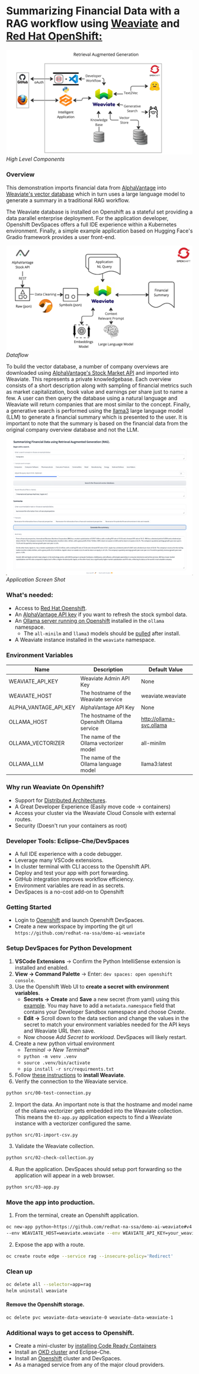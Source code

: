 # Summarizing Financial Data with a RAG workflow using [Weaviate](https://weaviate.io/) and [Red Hat OpenShift:](https://developers.redhat.com/developer-sandbox)

![rag-demo](images/retrieval-augmented-generation.jpg "retrieval augmented generative search")
*High Level Components*

### Overview
This demonstration imports financial data from [AlphaVantage](https://www.alphavantage.co)
into [Weaviate's vector database](https://weaviate.io) which in turn uses a large language model to generate a summary 
in a traditional RAG workflow.

The Weaviate database is installed on Openshift as a stateful set providing
a data parallel enterprise deployment. For the application developer, Openshift DevSpaces offers a full IDE experience
within a Kubernetes environment. Finally, a simple example application based on Hugging Face's Gradio framework provides a user front-end.

![dataflow](images/dataflow.jpg "Dataflow")
*Dataflow*

To build the vector database, a number of company overviews are downloaded using 
[AlphaVantage's Stock Market API](https://www.alphavantage.co/query?function=OVERVIEW&symbol=IBM&apikey=demo)
and imported into Weaviate. This represents a private knowledgebase. Each overview 
consists of a short description along with sampling of financial metrics such as market
capitalization, book value and earnings per share just to name a few. A user can then query 
the database using a natural language and Weaviate will return companies that are most 
similar to the concept. Finally, a generative search is performed using the
[llama3](https://github.com/meta-llama/llama3.git) large language model (LLM) to generate a 
financial summary which is presented to the user. It is important to note that the summary is 
based on the financial data from the original company overview database and not the LLM.  

![financial-rag](images/finance-rag.png "Financial summary using RAG")
*Application Screen Shot*
### What's needed:
- Access to [Red Hat Openshift](https://developers.redhat.com/developer-sandbox).
- An [AlphaVantage API key](https://www.alphavantage.co/support/#api-key) if you want to refresh the stock symbol data.
- An [Ollama server running on Openshift](https://github.com/williamcaban/ollama-ubi) installed 
in the `ollama` namespace.
  - The `all-minilm` and `llama3` models should be [pulled](https://github.com/ollama/ollama/blob/main/docs/api.md#pull-a-model) after install.
- A Weaviate instance installed in the `weaviate` namespace.

### Environment Variables

Name | Description | Default Value
--- | --- | ---
WEAVIATE_API_KEY | Weaviate Admin API Key | None
WEAVIATE_HOST | The hostname of the Weaviate service | weaviate.weaviate
ALPHA_VANTAGE_API_KEY | AlphaVantage API Key | None
OLLAMA_HOST | The hostname of the Openshift Ollama service | http://ollama-svc.ollama
OLLAMA_VECTORIZER | The name of the Ollama vectorizer model | all-minilm
OLLAMA_LLM | The name of the Ollama language model | llama3:latest

### Why run Weaviate On Openshift?
- Support for [Distributed Architectures](https://weaviate.io/developers/weaviate/concepts/replication-architecture).
- A Great Developer Experience (Easily move code -> containers)
- Access your cluster via the Weaviate Cloud Console with external routes.
- Security (Doesn't run your containers as root)

### Developer Tools: Eclipse-Che/DevSpaces
- A full IDE experience with a code debugger.
- Leverage many VSCode extensions.
- In cluster terminal with CLI access to the Openshift API.
- Deploy and test your app with port forwarding.
- GitHub integration improves workflow efficiency.
- Environment variables are read in as secrets.
- DevSpaces is a no-cost add-on to Openshift

### Getting Started
- Login to [Openshift](https://developers.redhat.com/developer-sandbox) and launch Openshift DevSpaces.
- Create a new workspace by importing the git url `https://github.com/redhat-na-ssa/demo-ai-weaviate`


### Setup DevSpaces for Python Development
1. **VSCode Extensions** -> Confirm the Python IntelliSense extension is installed and enabled.
1. **View -> Command Palette** -> Enter: `dev spaces: open openshift console`.
1. Use the Openshift Web UI to **create a secret with environment variables**.
   * **Secrets -> Create** and **Save** a new secret (from yaml) using this [example](che-env-vars.yaml). You may have to add a `metadata.namespace` field that contains your Developer Sandbox namespace and choose *Create*.
   * **Edit ->** Scroll down to the data section and change the values in the secret to match your environment variables needed for the API keys and Weaviate URL then save. 
   *  Now choose *Add Secret to workload*. DevSpaces will likely restart.
1. Create a new python virtual environment
      * *Terminal -> New Terminal**
      * `python -m venv .venv`
      * `source .venv/bin/activate`
      * `pip install -r src/requirments.txt`
1. Follow [these instructions](install-weaviate.md) to **install Weaviate**.
1. Verify the connection to the Weaviate service.
```bash
python src/00-test-connection.py
```
2. Import the data. An important note is that the hostname and model name of the
ollama vectorizer gets embedded into the Weaviate collection. This means the `03-app.py`
application expects to find a Weaviate instance with a vectorizer configured the
same.
```bash
python src/01-import-csv.py
```
3. Validate the Weaviate collection.
```bash
python src/02-check-collection.py
```
4. Run the application. DevSpaces should setup port forwarding so the application will appear in a web browser.
```bash
python src/03-app.py
```
### Move the app into production.
1. From the terminal, create an Openshift application.
```bash
oc new-app python~https://github.com/redhat-na-ssa/demo-ai-weaviate#v4 --context-dir=/src --name=rag \
--env WEAVIATE_HOST=weaviate.weaviate --env WEAVIATE_API_KEY=your_weaviate_admin-api-key --env OPENAI_API_KEY=your_openai_api_key
```
2. Expose the app with a route.
```bash
oc create route edge --service rag --insecure-policy='Redirect'
```

### Clean up
```bash
oc delete all --selector=app=rag
helm uninstall weaviate
```

#### Remove the Openshift storage.
```bash
oc delete pvc weaviate-data-weaviate-0 weaviate-data-weaviate-1
```

### Additional ways to get access to Openshift.
- Create a mini-cluster by [installing Code Ready Containers](https://www.okd.io/crc/)
- Install an [OKD cluster](https://www.okd.io/installation/) and Eclipse-Che.
- Install an [Openshift](https://www.redhat.com/en/technologies/cloud-computing/openshift) cluster and DevSpaces.
- As a managed service from any of the major cloud providers.

